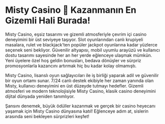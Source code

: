 # Misty Casino 🎲 Kazanmanın En Gizemli Hali Burada!

Misty Casino, eşsiz tasarımı ve gizemli atmosferiyle çevrim içi casino deneyimini bir üst seviyeye taşıyor. Slot oyunlarından canlı krupiyeli masalara, rulet ve blackjack’ten popüler jackpot oyunlarına kadar yüzlerce seçenek seni bekliyor. Güvenilir altyapısı, mobil uyumlu arayüzü ve kullanıcı dostu tasarımı sayesinde her an her yerde eğlenceye ulaşmak mümkün. Yeni üyelere özel hoş geldin bonusları, bedava dönüşler ve sürpriz promosyonlarla kazancını artırmak hiç bu kadar kolay olmamıştı.

Misty Casino, lisanslı oyun sağlayıcıları ile iş birliği yaparak adil ve güvenilir bir oyun ortamı sunar. 7/24 canlı destek ekibiyle her zaman yanında olan Misty, kullanıcı deneyimini en üst düzeyde tutmayı hedefler. Gizemli atmosferi ve modern teknolojisiyle Misty Casino, klasik casino deneyimini dijital dünyada yeniden tanımlıyor.

Şansını denemek, büyük ödüller kazanmak ve gerçek bir casino heyecanı yaşamak için Misty Casino dünyasına katıl! Eğlenceye adım at, sislerin arasında seni bekleyen sürprizleri keşfet!

